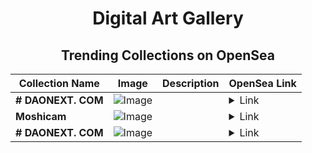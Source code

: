 <div align="center">

# Digital Art Gallery

## Trending Collections on OpenSea

| Collection Name                       | Image                                                                                     | Description                       | OpenSea Link                                                                                          |
|---------------------------------------|-------------------------------------------------------------------------------------------|-----------------------------------|--------------------------------------------------------------------------------------------------------|
| **# DAONEXT. COM** | ![Image](https://i.seadn.io/s/raw/files/ddc7600c7a3ff89f7a53edb770f01b54.png?w=500&auto=format?w=200&auto=format) |  | <details><summary>Link</summary>[# DAONEXT. COM](https://opensea.io/collection/daonext-com-903)</details> |
| **Moshicam** | ![Image](https://i.seadn.io/s/raw/files/d7055326be2f75918d61e961bb124b75.png?w=500&auto=format?w=200&auto=format) |  | <details><summary>Link</summary>[Moshicam](https://opensea.io/collection/moshicam-4456)</details> |
| **# DAONEXT. COM** | ![Image](https://i.seadn.io/s/raw/files/248d3aa162a2b45b5c84416c543e4eea.png?w=500&auto=format?w=200&auto=format) |  | <details><summary>Link</summary>[# DAONEXT. COM](https://opensea.io/collection/daonext-com-900)</details> |

</div>